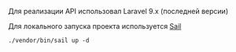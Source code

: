 Для реализации API использовал Laravel 9.x (последней версии)

Для локального запуска проекта используется <a href="https://laravel.com/docs/9.x/sail">Sail</a>  

```angular2html
./vendor/bin/sail up -d
```



